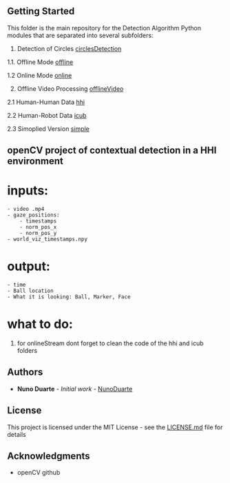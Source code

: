 ## Getting Started

This folder is the main repository for the Detection Algorithm Python modules that are separated into several subfolders:
1. Detection of Circles [circlesDetection](https://github.com/NunoDuarte/openCVdevelop/tree/master/python/detectionAlgorithm/circlesDetection)

1.1. Offline Mode [offline](https://github.com/NunoDuarte/openCVdevelop/tree/master/python/detectionAlgorithm/circlesDetection/offline)

1.2 Online Mode [online](https://github.com/NunoDuarte/openCVdevelop/tree/master/python/detectionAlgorithm/circlesDetection/online)

2. Offline Video Processing [offlineVideo](https://github.com/NunoDuarte/openCVdevelop/tree/master/python/detectionAlgorithm/offlineVideo)

2.1 Human-Human Data [hhi](https://github.com/NunoDuarte/openCVdevelop/tree/master/python/detectionAlgorithm/offlineVideo/hhi)

2.2 Human-Robot Data [icub](https://github.com/NunoDuarte/openCVdevelop/tree/master/python/detectionAlgorithm/offlineVideo/icub)

2.3 Simoplied Version [simple](https://github.com/NunoDuarte/openCVdevelop/tree/master/python/detectionAlgorithm/offlineVideo/simple)

## openCV project of contextual detection in a HHI environment

# inputs:
	- video .mp4 
	- gaze_positions:	
		- timestamps
		- norm_pos_x
		- norm_pos_y
	- world_viz_timestamps.npy

# output:
	- time
	- Ball location
	- What it is looking: Ball, Marker, Face

# what to do:
1. for onlineStream dont forget to clean the code of the hhi and icub folders

## Authors

* **Nuno Duarte** - *Initial work* - [NunoDuarte](https://github.com/NunoDuarte)


## License

This project is licensed under the MIT License - see the [LICENSE.md](LICENSE.md) file for details

## Acknowledgments

* openCV github

